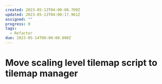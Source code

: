 ```yaml
---
created: 2023-05-13T04:00:00.709Z
updated: 2023-05-13T04:00:17.961Z
assigned: ""
progress: 0
tags:
  - Refactor
due: 2023-05-14T00:00:00.000Z
---
```


# Move scaling level tilemap script to tilemap manager
